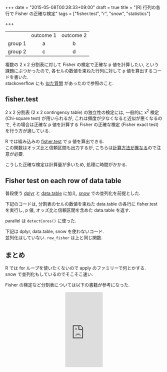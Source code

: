 +++
date = "2015-05-08T00:28:33+09:00"
draft = true
title = "[R] 行列の各行で Fisher の正確な検定"
tags = ["fisher.test", "r", "snow", "statistics"]

+++

<style>#ct td { text-align: center; }</style>
<table id="ct" align="center">
  <tbody>
    <tr>
      <td></td>
      <td>outcome 1</td>
      <td>outcome 2</td>
    </tr>
    <tr>
      <td>group 1</td>
      <td>a</td>
      <td>b</td>
    </tr>
    <tr>
      <td>group 2</td>
      <td>c</td>
      <td>d</td>
    </tr>
  </tbody>
</table>

複数の 2 x 2 分割表に対して Fisher の検定で正確な p 値を計算したい, という課題にぶつかったので, 各セルの数値を束ねた行列に対して p 値を算出するコードを書いた.  
stackoverflow にも [似た質問](http://stackoverflow.com/questions/14983579/running-a-fisher-test-on-each-row-of-a-data-frame-in-r) があったので参照のこと.

fisher.test
-----------

2 x 2 分割表 (2 x 2 contingency table) の独立性の検定には, 一般的に x<sup>2</sup> 検定 (Chi-square test) が用いられるが, これは頻度が少なくなると近似が悪くなるので, その場合は正確な p 値を計算する Fisher の正確な検定 (Fisher exact test) を行う方が適している.

R では組み込みの [fisher.test](https://stat.ethz.ch/R-manual/R-patched/library/stats/html/fisher.test.html) で p 値を算出できる.  
この関数はオッズ比と信頼区間も出力するが, こちらは[計算方法が異なる](http://oku.edu.mie-u.ac.jp/~okumura/stat/fishertest.html)ので注意が必要.

こうした正確な検定は計算量が多いため, 処理に時間がかかる.

Fisher test on each row of data table
-------------------------------------

普段使う [dplyr](https://github.com/hadley/dplyr) と [data.table](https://github.com/Rdatatable/data.table) に加え, [snow](http://cran.r-project.org/web/packages/snow/) での並列化を前提とした.

下記のコードは, 分割表のセルの数値を束ねた data.table の各行に fisher.test を実行し, p 値, オッズ比と信頼区間を含めた data.table を返す.

<script src="https://gist.github.com/dceoy/4d75564e5f44702ee3bc.js?file=row_fisher_dt.R"></script>

parallel は `detectCores()` に使った.

下記は dplyr, data.table, snow を使わないコード.  
並列化はしていない. `row_fisher` は上と同じ関数.

<script src="https://gist.github.com/dceoy/4d75564e5f44702ee3bc.js?file=row_fisher_df.R"></script>

まとめ
------

R では for ループを使いたくないので apply のファミリーで何とかする.  
snow で並列化もしているのでそこそこ速い.

Fisher の検定など分割表については以下の書籍が参考になった.

<div style="text-align: center;">
  <iframe src="http://rcm-fe.amazon-adsystem.com/e/cm?lt1=_blank&bc1=000000&IS2=1&bg1=FFFFFF&fc1=000000&lc1=0000FF&t=dceoy-22&o=9&p=8&l=as4&m=amazon&f=ifr&ref=ss_til&asins=4254125461" style="width:120px;height:240px;" scrolling="no" marginwidth="0" marginheight="0" frameborder="0"></iframe>
</div>
<br>
